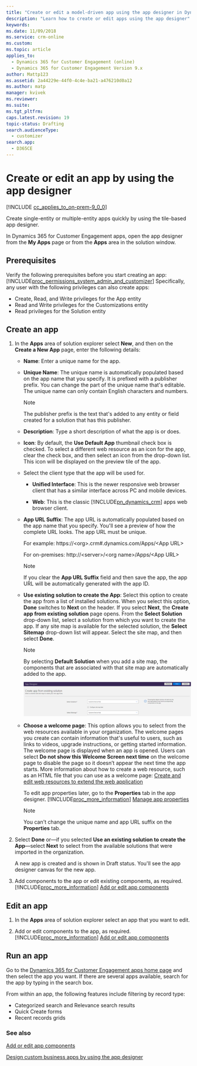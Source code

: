 ```yaml
---
title: "Create or edit a model-driven app using the app designer in Dynamics 365 for Customer Engagement apps | MicrosoftDocs"
description: "Learn how to create or edit apps using the app designer"
keywords: 
ms.date: 11/09/2018
ms.service: crm-online
ms.custom: 
ms.topic: article
applies_to: 
  - Dynamics 365 for Customer Engagement (online)
  - Dynamics 365 for Customer Engagement Version 9.x
author: Mattp123
ms.assetid: 2a44229e-44f0-4c4e-ba21-a476210d0a12
ms.author: matp
manager: kvivek
ms.reviewer: 
ms.suite: 
ms.tgt_pltfrm: 
caps.latest.revision: 19
topic-status: Drafting
search.audienceType: 
  - customizer
search.app: 
  - D365CE
---
```


# Create or edit an app by using the app designer

[!INCLUDE [cc_applies_to_on-prem-9_0_0](../includes/cc_applies_to_on-prem-9_0_0.md)]

Create single-entity or multiple-entity apps quickly by using the tile-based app designer.  
  
In Dynamics 365 for Customer Engagement apps, open the app designer from the **My Apps** page or from the **Apps** area in the solution window.

## Prerequisites
Verify the following prerequisites before you start creating an app:
[!INCLUDE[proc_permissions_system_admin_and_customizer](../includes/proc-permissions-system-admin-and-customizer.md)] Specifically, any user with the following privileges can also create  apps:  
-   Create, Read, and Write privileges for the App entity  
-   Read and Write privileges for the Customizations entity  
-   Read privileges for the Solution entity
  
<a name="createApp"></a>   
## Create an app  

1. In the **Apps** area of solution explorer select **New**, and then on the **Create a New App** page, enter the following details:  
  
   - **Name**: Enter a unique name for the app.  
  
   - **Unique Name**: The unique name is automatically populated based on the app name that you specify. It is prefixed with a publisher prefix. You can change the part of the unique name that's editable. The unique name can only contain English characters and numbers.  
  
       > [!NOTE]
       >  The publisher prefix is the text that's added to any entity or field created for a solution that has this publisher.   
  
   - **Description**: Type a short description of what the app is or does.  
  
   - **Icon**: By default, the **Use Default App** thumbnail check box is checked. To select a different web resource as an icon for the app, clear the check box, and then select an icon from the drop-down list. This icon will be displayed on the preview tile of the app.  
  
   - Select the client type that the app will be used for.  
  
     - **Unified Interface**: This is the newer responsive web browser client that has a similar interface across PC and mobile devices.  

     - **Web**: This is the classic [!INCLUDE[pn_dynamics_crm](../includes/pn-dynamics-crm.md)] apps web browser client.  
    
   - **App URL Suffix**: The app URL is automatically populated based on the app name that you specify. You'll see a preview of how the complete URL looks. The app URL must be unique.  
  
        For example: https://\<org>.crm#.dynamics.com/Apps/\<App URL>

        For on-premises: http://\<server>/\<org name>/Apps/\<App URL> 
  
     > [!NOTE]
     >  If you clear the **App URL Suffix** field and then save the app, the app URL will be automatically generated with the app ID.  

  
   - **Use existing solution to create the App**: Select this option to create the app from a list of installed solutions. When you select this option, **Done** switches to **Next** on the header. If you select **Next**, the **Create app from existing solution** page opens. From the **Select Solution** drop-down list, select a solution from which you want to create the app. If any site map is available for the selected solution, the **Select Sitemap** drop-down list will appear. Select the site map, and then select **Done**.

     > [!NOTE]
     > By selecting **Default Solution** when you add a site map, the components that are associated with that site map are automatically added to the app.  

     ![Use existing solution to create the app page](../customize/media/use-existing-solution-to-create-the-app.png "Use an existing solution to create the app") 

   - **Choose a welcome page**: This option allows you to select from the web resources available in your organization. The welcome pages you create can contain information that's useful to users, such as links to videos, upgrade instructions, or getting started information. The welcome page is displayed when an app is opened. Users can select **Do not show this Welcome Screen next time** on the welcome page to disable the page so it doesn’t appear the next time the app starts. More information about how to create a web resource, such as an HTML file that you can use as a welcome page: [Create and edit web resources to extend the web application](create-edit-web-resources.md)  
      
     To edit app properties later, go to the **Properties** tab in the app designer. [!INCLUDE[proc_more_information](../includes/proc-more-information.md)] [Manage app properties](../customize/manage-app-properties.md)  
  
     > [!NOTE]
     >  You can't change the unique name and app URL suffix on the **Properties** tab.  
  
2. Select **Done** or&mdash;if you selected **Use an existing solution to create the App**&mdash;select **Next** to select from the available solutions that were imported in the organization.  
  
    A new app is created and is shown in Draft status. You'll see the app designer canvas for the new app.  
  
3. Add components to the app or edit existing components, as required. [!INCLUDE[proc_more_information](../includes/proc-more-information.md)] [Add or edit app components](../customize/add-edit-app-components.md)  
  
<a name="editApp"></a>   
## Edit an app  
  
1. In the **Apps** area of solution explorer select an app that you want to edit.  

2. Add or edit components to the app, as required. [!INCLUDE[proc_more_information](../includes/proc-more-information.md)] [Add or edit app components](../customize/add-edit-app-components.md)  
 
<a name="LaunchApp"></a>   
## Run an app

Go to the [Dynamics 365 for Customer Engagement apps home page](https://home.dynamics.com/) and then select the app you want. If there are several apps available, search for the app by typing in the search box.

From within an app, the following features include filtering by record type:
- Categorized search and Relevance search results
- Quick Create forms
- Recent records grids

  
### See also  
 [Add or edit app components](add-edit-app-components.md)   

 [Design custom business apps by using the app designer](design-custom-business-apps-using-app-designer.md)



